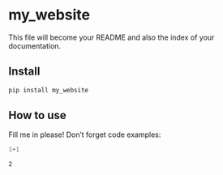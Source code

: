 my_website
================

<!-- WARNING: THIS FILE WAS AUTOGENERATED! DO NOT EDIT! -->

This file will become your README and also the index of your
documentation.

## Install

``` sh
pip install my_website
```

## How to use

Fill me in please! Don’t forget code examples:

``` python
1+1
```

    2
